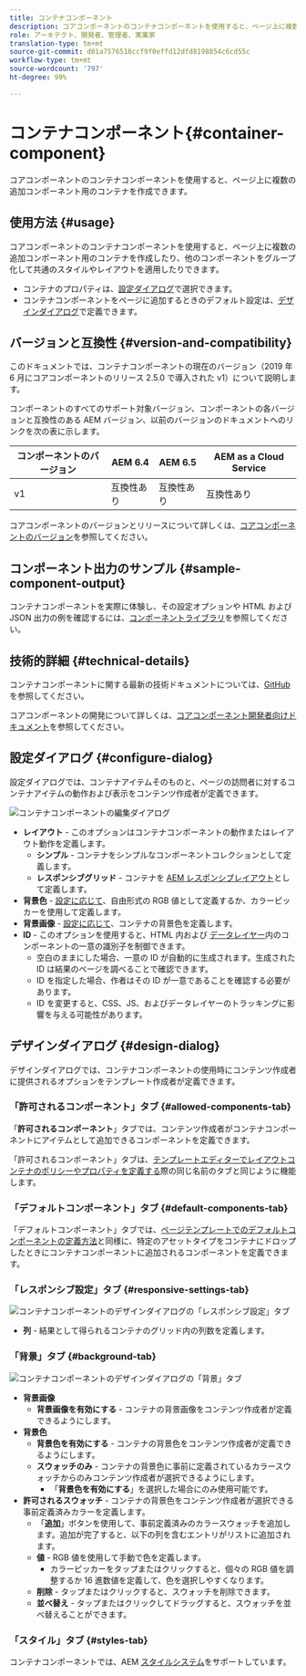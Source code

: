 ```yaml
---
title: コンテナコンポーネント
description: コアコンポーネントのコンテナコンポーネントを使用すると、ページ上に複数の追加コンポーネント用のコンテナを作成できます。
role: アーキテクト、開発者、管理者、実業家
translation-type: tm+mt
source-git-commit: d01a7576518ccf9f0effd12dfd8198854c6cd55c
workflow-type: tm+mt
source-wordcount: '797'
ht-degree: 99%

---
```



# コンテナコンポーネント{#container-component}

コアコンポーネントのコンテナコンポーネントを使用すると、ページ上に複数の追加コンポーネント用のコンテナを作成できます。

## 使用方法 {#usage}

コアコンポーネントのコンテナコンポーネントを使用すると、ページ上に複数の追加コンポーネント用のコンテナを作成したり、他のコンポーネントをグループ化して共通のスタイルやレイアウトを適用したりできます。

* コンテナのプロパティは、[設定ダイアログ](#configure-dialog)で選択できます。
* コンテナコンポーネントをページに追加するときのデフォルト設定は、[デザインダイアログ](#design-dialog)で定義できます。

## バージョンと互換性 {#version-and-compatibility}

このドキュメントでは、コンテナコンポーネントの現在のバージョン（2019 年 6 月にコアコンポーネントのリリース 2.5.0 で導入された v1）について説明します。

コンポーネントのすべてのサポート対象バージョン、コンポーネントの各バージョンと互換性のある AEM バージョン、以前のバージョンのドキュメントへのリンクを次の表に示します。

| コンポーネントのバージョン | AEM 6.4 | AEM 6.5 | AEM as a Cloud Service |
|--- |--- |---|---|
| v1 | 互換性あり | 互換性あり | 互換性あり |

コアコンポーネントのバージョンとリリースについて詳しくは、[コアコンポーネントのバージョン](/help/versions.md)を参照してください。

## コンポーネント出力のサンプル {#sample-component-output}

コンテナコンポーネントを実際に体験し、その設定オプションや HTML および JSON 出力の例を確認するには、[コンポーネントライブラリ](https://adobe.com/go/aem_cmp_library_container_jp)を参照してください。

## 技術的詳細 {#technical-details}

コンテナコンポーネントに関する最新の技術ドキュメントについては、[GitHub](https://adobe.com/go/aem_cmp_tech_container_v1_jp) を参照してください。

コアコンポーネントの開発について詳しくは、[コアコンポーネント開発者向けドキュメント](/help/developing/overview.md)を参照してください。

## 設定ダイアログ {#configure-dialog}

設定ダイアログでは、コンテナアイテムそのものと、ページの訪問者に対するコンテナアイテムの動作および表示をコンテンツ作成者が定義できます。

![コンテナコンポーネントの編集ダイアログ](/help/assets/container-edit.png)

* **レイアウト** - このオプションはコンテナコンポーネントの動作またはレイアウト動作を定義します。
   * **シンプル** - コンテナをシンプルなコンポーネントコレクションとして定義します。
   * **レスポンシブグリッド** - コンテナを [AEM レスポンシブレイアウト](https://docs.adobe.com/content/help/ja-JP/experience-manager-cloud-service/sites/authoring/features/responsive-layout.html)として定義します。
* **背景色** - [設定に応じて](#background-tab)、自由形式の RGB 値として定義するか、カラーピッカーを使用して定義します。
* **背景画像** - [設定に応じて](#background-tab)、コンテナの背景色を定義します。
* **ID** - このオプションを使用すると、HTML 内および [データレイヤー](/help/developing/data-layer/overview.md)内のコンポーネントの一意の識別子を制御できます。
   * 空白のままにした場合、一意の ID が自動的に生成されます。生成された ID は結果のページを調べることで確認できます。
   * ID を指定した場合、作者はその ID が一意であることを確認する必要があります。
   * ID を変更すると、CSS、JS、およびデータレイヤーのトラッキングに影響を与える可能性があります。

## デザインダイアログ {#design-dialog}

デザインダイアログでは、コンテナコンポーネントの使用時にコンテンツ作成者に提供されるオプションをテンプレート作成者が定義できます。

### 「許可されるコンポーネント」タブ {#allowed-components-tab}

「**許可されるコンポーネント**」タブでは、コンテンツ作成者がコンテナコンポーネントにアイテムとして追加できるコンポーネントを定義できます。

「許可されるコンポーネント」タブは、[テンプレートエディターでレイアウトコンテナのポリシーやプロパティを定義する](https://docs.adobe.com/content/help/ja-JP/experience-manager-cloud-service/sites/authoring/features/templates.html)際の同じ名前のタブと同じように機能します。

### 「デフォルトコンポーネント」タブ {#default-components-tab}

「デフォルトコンポーネント」タブでは、[ページテンプレートでのデフォルトコンポーネントの定義方法](https://docs.adobe.com/content/help/en/experience-manager-cloud-service/sites/authoring/features/templates.html)と同様に、特定のアセットタイプをコンテナにドロップしたときにコンテナコンポーネントに追加されるコンポーネントを定義できます。

### 「レスポンシブ設定」タブ {#responsive-settings-tab}

![コンテナコンポーネントのデザインダイアログの「レスポンシブ設定」タブ](/help/assets/container-design-responsive.png)

* **列** - 結果として得られるコンテナのグリッド内の列数を定義します。

### 「背景」タブ {#background-tab}

![コンテナコンポーネントのデザインダイアログの「背景」タブ](/help/assets/container-design-background.png)

* **背景画像**
   * **背景画像を有効にする** - コンテナの背景画像をコンテンツ作成者が定義できるようにします。
* **背景色**
   * **背景色を有効にする** - コンテナの背景色をコンテンツ作成者が定義できるようにします。
   * **スウォッチのみ** - コンテナの背景色に事前に定義されているカラースウォッチからのみコンテンツ作成者が選択できるようにします。
      * 「**背景色を有効にする**」を選択した場合にのみ使用可能です。
* **許可されるスウォッチ** - コンテナの背景色をコンテンツ作成者が選択できる事前定義済みカラーを定義します。
   * 「**追加**」ボタンを使用して、事前定義済みのカラースウォッチを追加します。追加が完了すると、以下の列を含むエントリがリストに追加されます。
   * **値** - RGB 値を使用して手動で色を定義します。
      * カラーピッカーをタップまたはクリックすると、個々の RGB 値を調整するか 16 進数値を定義して、色を選択しやすくなります。
   * **削除** - タップまたはクリックすると、スウォッチを削除できます。
   * **並べ替え** - タップまたはクリックしてドラッグすると、スウォッチを並べ替えることができます。

### 「スタイル」タブ {#styles-tab}

コンテナコンポーネントでは、AEM [スタイルシステム](/help/get-started/authoring.md#component-styling)をサポートしています。
